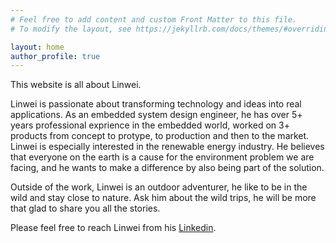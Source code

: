 ```yaml
---
# Feel free to add content and custom Front Matter to this file.
# To modify the layout, see https://jekyllrb.com/docs/themes/#overriding-theme-defaults

layout: home
author_profile: true
---
```


This website is all about Linwei.

Linwei is passionate about transforming technology and ideas into real applications. As an embedded system design engineer, he has over 5+ years professional exprience in the embedded world, worked on 3+ products from concept to protype, to production and then to the market. Linwei is especially interested in the renewable energy industry. He believes that everyone on the earth is a cause for the environment problem we are facing, and he wants to make a difference by also being part of the solution.

Outside of the work, Linwei is an outdoor adventurer, he like to be in the wild and stay close to nature. Ask him about the wild trips, he will be more that glad to share you all the stories.

Please feel free to reach Linwei from his [Linkedin](https://www.linkedin.com/in/zhanglinwei/).
